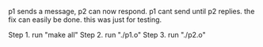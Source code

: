 p1 sends a message, p2 can now respond.
p1 cant send until p2 replies.
the fix can easily be done.
this was just for testing.

Step 1. run "make all"
Step 2. run "./p1.o"
Step 3. run "./p2.o"
